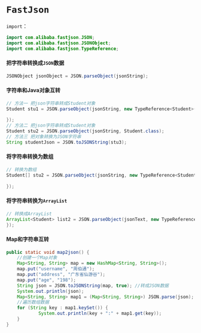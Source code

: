 # `FastJson`

`import`：

```java
import com.alibaba.fastjson.JSON;
import com.alibaba.fastjson.JSONObject;
import com.alibaba.fastjson.TypeReference;
```

#### 把字符串转换成`JSON`数据 

```java
JSONObject jsonObject = JSON.parseObject(jsonString);
```

#### 字符串和Java对象互转

```java
// 方法一 把json字符串转成Student对象  
Student stu1 = JSON.parseObject(jsonString, new TypeReference<Student>() {
  
});
// 方法二 把json字符串转成Student对象  
Student stu2 = JSON.parseObject(jsonString, Student.class);
// 方法三 把对象转换为JSON字符串
String studentJson = JSON.toJSONString(stu3);
```

#### 将字符串转换为数组

```java
// 转换为数组
Student[] stu2 = JSON.parseObject(jsonString, new TypeReference<Student[]>() {
  
});
```

#### 将字符串转换为`ArrayList`

```java
// 转换成ArrayList  
ArrayList<Student> list2 = JSON.parseObject(jsonText, new TypeReference<ArrayList<Student>>() {
});
```

#### Map和字符串互转

```java
public static void map2json() {
	//创建一个Map对象  
	Map<String, String> map = new HashMap<String, String>();
	map.put("username", "周伯通");
	map.put("address", "广东省仙游谷");
	map.put("age", "198");
	String json = JSON.toJSONString(map, true); //转成JSON数据  
	System.out.println(json);
	Map<String, String> map1 = (Map<String, String>) JSON.parse(json);
	//遍历数组数据
	for (String key : map1.keySet()) {
			System.out.println(key + ":" + map1.get(key));
	}
}
```




